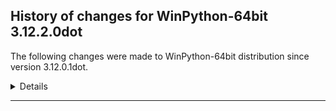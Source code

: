 ﻿## History of changes for WinPython-64bit 3.12.2.0dot

The following changes were made to WinPython-64bit distribution since version 3.12.0.1dot.

<details>
### Python packages

New packages:

  * [build](https://pypi.org/project/build) 1.0.3 (A simple, correct Python build frontend)
  * [colorama](https://pypi.org/project/colorama) 0.4.6 (Cross-platform colored terminal text.)
  * [packaging](https://pypi.org/project/packaging) 22.0 (Core utilities for Python packages)
  * [pyproject_hooks](https://pypi.org/project/pyproject_hooks) 1.0.0 (Wrappers to call pyproject.toml-based build backend hooks.)

Upgraded packages:

  * [msvc_runtime](https://pypi.org/project/msvc_runtime) 14.36.32532 → 14.38.33130 (Install the Microsoft&#8482; Visual C++&#8482; runtime DLLs to the sys.prefix and Scripts directories)
  * [pip](https://pypi.org/project/pip) 23.2.1 → 24.0 (The PyPA recommended tool for installing Python packages.)
  * [Python](http://www.python.org/) 3.12.0 → 3.12.2 (Python programming language with standard library)
  * [setuptools](https://pypi.org/project/setuptools) 68.2.2 → 69.0.3 (Easily download, build, install, upgrade, and uninstall Python packages)
  * [wheel](https://pypi.org/project/wheel) 0.40.0 → 0.42.0 (A built-package format for Python)
  * [winpython](http://winpython.github.io/) 7.0.20231126 → 7.1.20240208 (WinPython distribution tools, including WPPM)


</details>
* * *
